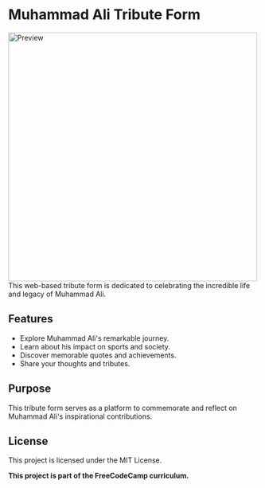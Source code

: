 # Muhammad Ali Tribute Form

<div style="float: left; margin-right: 10px;">
  <img src="https://i.imgur.com/L3ORMHj.png" alt="Preview" width="500">
</div>

This web-based tribute form is dedicated to celebrating the incredible life and legacy of Muhammad Ali.

## Features
- Explore Muhammad Ali's remarkable journey.
- Learn about his impact on sports and society.
- Discover memorable quotes and achievements.
- Share your thoughts and tributes.

## Purpose
This tribute form serves as a platform to commemorate and reflect on Muhammad Ali's inspirational contributions.

## License
This project is licensed under the MIT License.

**This project is part of the FreeCodeCamp curriculum.**

